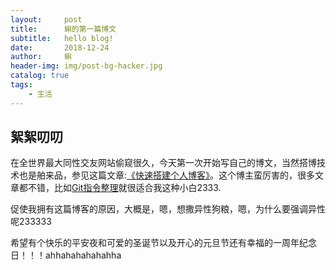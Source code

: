 ```yaml
---
layout:     post
title:      蝌的第一篇博文
subtitle:   hello blog!
date:       2018-12-24
author:     蝌
header-img: img/post-bg-hacker.jpg
catalog: true
tags:
    - 生活
---
```



## 絮絮叨叨

在全世界最大同性交友网站偷窥很久，今天第一次开始写自己的博文，当然搭博技术也是舶来品，参见这篇文章:[《快速搭建个人博客》](http://qiubaiying.top/2017/02/06/%E5%BF%AB%E9%80%9F%E6%90%AD%E5%BB%BA%E4%B8%AA%E4%BA%BA%E5%8D%9A%E5%AE%A2/)。这个博主蛮厉害的，很多文章都不错，比如[Git指令整理](http://qiubaiying.top/2017/02/06/%E5%BF%AB%E9%80%9F%E6%90%AD%E5%BB%BA%E4%B8%AA%E4%BA%BA%E5%8D%9A%E5%AE%A2/)就很适合我这种小白2333.


促使我拥有这篇博客的原因，大概是，嗯，想撒异性狗粮，嗯，为什么要强调异性呢233333



希望有个快乐的平安夜和可爱的圣诞节以及开心的元旦节还有幸福的一周年纪念日！！！ahhahahahahahha
